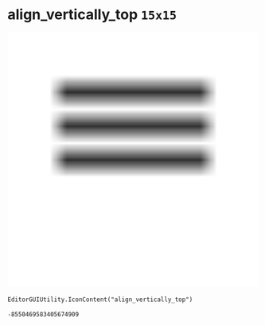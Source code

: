# align_vertically_top `15x15`
<img src="/img/align_vertically_top.png" width=512 height=512>

``` CSharp
EditorGUIUtility.IconContent("align_vertically_top")
```
```
-8550469583405674909
```

